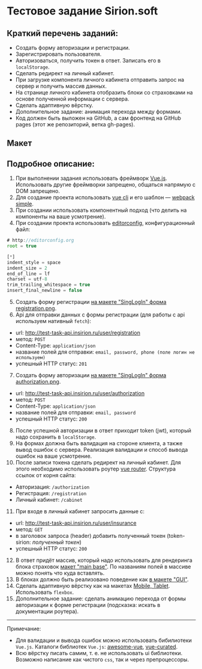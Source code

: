 # Тестовое задание Sirion.soft

## Краткий перечень заданий:

- Создать форму авторизации и регистрации.
- Зарегистрировать пользователя.
- Авторизоваться, получить токен в ответ. Записать его в `localStorage`.
- Сделать редирект на личный кабинет.
- При загрузке компонента личного кабинета отправить запрос на сервер и получить массив данных.
- На странице личного кабинета отобразить блоки со страховками на основе полученной информации с сервера.
- Сделать адаптивную вёрстку.
- Дополнительное задание: анимация перехода между формами.
- Код должен быть выложен на GitHub, а сам фронтенд на GitHub pages (этот же репозиторий, ветка gh-pages).

## Макет


## Подробное описание:

1. При выполнении задания использовать фреймворк [Vue.js](https://ru.vuejs.org/index.html). Использовать другие фреймворки запрещено, общаться напрямую с DOM запрещено.
2. Для создание проекта использовать [vue cli](https://github.com/vuejs/vue-cli) и его шаблон — [webpack simple](https://github.com/vuejs-templates/webpack-simple).
3. При создании использовать компонентный подход (что делить на компоненты на ваше усмотрение).
4. При создании проекта использовать [editorconfig](http://editorconfig.org/), конфигурационный файл:
```javascript
# http://editorconfig.org
root = true

[*]
indent_style = space
indent_size = 2
end_of_line = lf
charset = utf-8
trim_trailing_whitespace = true
insert_final_newline = false
```
5. Создать форму регистрации [на макете "SingLogIn" форма registration.png](https://github.com/vvscode/js--test-tasks/tree/master/junior-sirionSoft/test-task/mockups).
6. Api для отправки данных с формы регистрации (для работы с api используем нативный `fetch`):
- url: http://test-task-api.insirion.ru/user/registration
- метод: `POST`
- Content-Type: `application/json`
- название полей для отправки: `email, password, phone (поле логин не используем)`
- успешный HTTP статус: `201`
7. Создать форму авторизации [на макете "SingLogIn" форма authorization.png](https://github.com/vvscode/js--test-tasks/tree/master/junior-sirionSoft/test-task/mockups).
- url: http://test-task-api.insirion.ru/user/authorization
- метод: `POST`
- Content-Type: `application/json`
- название полей для отправки: `email, password`
- успешный HTTP статус: `200`
8. После успешной авторизации в ответ приходит token (jwt), который надо сохранить в `localStorage`.
9. На формах должна быть валидация на стороне клиента, а также вывод ошибок с сервера. Реализация валидации и способ вывода ошибок на ваше усмотрение.
10. После записи токена сделать редирект на личный кабинет. Для этого необходимо использовать роутер [vue router](https://router.vuejs.org/ru/). Структура ссылок от корня сайта:
- Авторизация: `/authorization`
- Регистрация: `/registration`
- Личный кабинет: `/cabinet`
11. При входе в личный кабинет запросить данные с:
- url: http://test-task-api.insirion.ru/user/insurance
- метод: `GET`
- в заголовок запроса (header) добавить полученный токен (token-sirion: *полученный токен*)
- успешный HTTP статус: `200`
12. В ответ придёт массив, который надо использовать для рендеринга блока страховок [макет "main base"](https://github.com/vvscode/js--test-tasks/tree/master/junior-sirionSoft/test-task/mockups). По названиям полей в массиве можно понять что куда вставлять.
13. В блоках должно быть реализовано поведение как [в макете "GUI"](https://github.com/vvscode/js--test-tasks/tree/master/junior-sirionSoft/test-task/mockups).
14. Сделать адаптивную вёрстку как на макетах [Mobile, Tablet](https://github.com/vvscode/js--test-tasks/tree/master/junior-sirionSoft/test-task/mockups). Использовать `flexbox`.
15. Дополнительное задание: сделать анимацию перехода от формы авторизации к форме регистрации (подсказка: искать в документации роутера).
-----------
Примечание:
- Для валидации и вывода ошибок можно использовать бибилиотеки `Vue.js`. Каталоги библиотек `Vue.js`: [awesome-vue](https://github.com/vuejs/awesome-vue), [vue-curated](https://curated.vuejs.org/).
- Всю вёрстку писать самим, т. е. не использовать ui библиотеки. Возможно написание как чистого `css`, так и через препроцессоры.